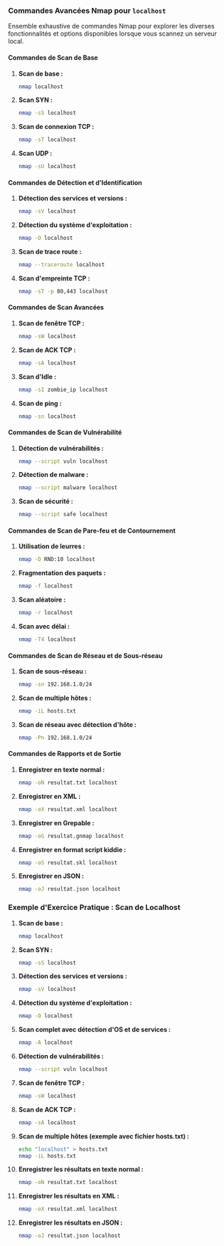### Commandes Avancées Nmap pour `localhost`

Ensemble exhaustive de commandes Nmap pour explorer les diverses fonctionnalités et options disponibles lorsque vous scannez un serveur local.

#### Commandes de Scan de Base

1. **Scan de base :**
   ```bash
   nmap localhost
   ```

2. **Scan SYN :**
   ```bash
   nmap -sS localhost
   ```

3. **Scan de connexion TCP :**
   ```bash
   nmap -sT localhost
   ```

4. **Scan UDP :**
   ```bash
   nmap -sU localhost
   ```

#### Commandes de Détection et d'Identification

1. **Détection des services et versions :**
   ```bash
   nmap -sV localhost
   ```

2. **Détection du système d'exploitation :**
   ```bash
   nmap -O localhost
   ```

3. **Scan de trace route :**
   ```bash
   nmap --traceroute localhost
   ```

4. **Scan d'empreinte TCP :**
   ```bash
   nmap -sT -p 80,443 localhost
   ```

#### Commandes de Scan Avancées

1. **Scan de fenêtre TCP :**
   ```bash
   nmap -sW localhost
   ```

2. **Scan de ACK TCP :**
   ```bash
   nmap -sA localhost
   ```

3. **Scan d'Idle :**
   ```bash
   nmap -sI zombie_ip localhost
   ```

4. **Scan de ping :**
   ```bash
   nmap -sn localhost
   ```

#### Commandes de Scan de Vulnérabilité

1. **Détection de vulnérabilités :**
   ```bash
   nmap --script vuln localhost
   ```

2. **Détection de malware :**
   ```bash
   nmap --script malware localhost
   ```

3. **Scan de sécurité :**
   ```bash
   nmap --script safe localhost
   ```

#### Commandes de Scan de Pare-feu et de Contournement

1. **Utilisation de leurres :**
   ```bash
   nmap -D RND:10 localhost
   ```

2. **Fragmentation des paquets :**
   ```bash
   nmap -f localhost
   ```

3. **Scan aléatoire :**
   ```bash
   nmap -r localhost
   ```

4. **Scan avec délai :**
   ```bash
   nmap -T4 localhost
   ```

#### Commandes de Scan de Réseau et de Sous-réseau

1. **Scan de sous-réseau :**
   ```bash
   nmap -sn 192.168.1.0/24
   ```

2. **Scan de multiple hôtes :**
   ```bash
   nmap -iL hosts.txt
   ```

3. **Scan de réseau avec détection d'hôte :**
   ```bash
   nmap -Pn 192.168.1.0/24
   ```

#### Commandes de Rapports et de Sortie

1. **Enregistrer en texte normal :**
   ```bash
   nmap -oN resultat.txt localhost
   ```

2. **Enregistrer en XML :**
   ```bash
   nmap -oX resultat.xml localhost
   ```

3. **Enregistrer en Grepable :**
   ```bash
   nmap -oG resultat.gnmap localhost
   ```

4. **Enregistrer en format script kiddie :**
   ```bash
   nmap -oS resultat.skl localhost
   ```

5. **Enregistrer en JSON :**
   ```bash
   nmap -oJ resultat.json localhost
   ```

### Exemple d'Exercice Pratique : Scan de Localhost

1. **Scan de base :**
   ```bash
   nmap localhost
   ```

2. **Scan SYN :**
   ```bash
   nmap -sS localhost
   ```

3. **Détection des services et versions :**
   ```bash
   nmap -sV localhost
   ```

4. **Détection du système d'exploitation :**
   ```bash
   nmap -O localhost
   ```

5. **Scan complet avec détection d'OS et de services :**
   ```bash
   nmap -A localhost
   ```

6. **Détection de vulnérabilités :**
   ```bash
   nmap --script vuln localhost
   ```

7. **Scan de fenêtre TCP :**
   ```bash
   nmap -sW localhost
   ```

8. **Scan de ACK TCP :**
   ```bash
   nmap -sA localhost
   ```

9. **Scan de multiple hôtes (exemple avec fichier hosts.txt) :**
   ```bash
   echo "localhost" > hosts.txt
   nmap -iL hosts.txt
   ```

10. **Enregistrer les résultats en texte normal :**
    ```bash
    nmap -oN resultat.txt localhost
    ```

11. **Enregistrer les résultats en XML :**
    ```bash
    nmap -oX resultat.xml localhost
    ```

12. **Enregistrer les résultats en JSON :**
    ```bash
    nmap -oJ resultat.json localhost
    ```

